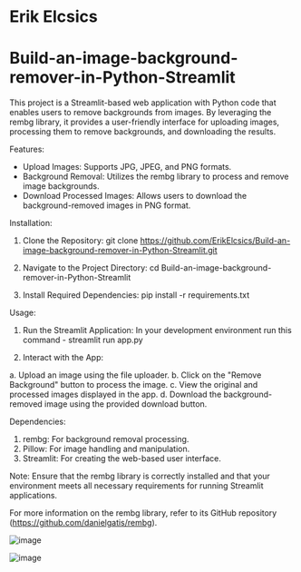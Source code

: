 # Erik Elcsics

# Build-an-image-background-remover-in-Python-Streamlit
This project is a Streamlit-based web application with Python code that enables users to remove backgrounds from images. By leveraging the rembg library, it provides a user-friendly interface for uploading images, processing them to remove backgrounds, and downloading the results.​

Features:

- Upload Images: Supports JPG, JPEG, and PNG formats.​
- Background Removal: Utilizes the rembg library to process and remove image backgrounds.​
- Download Processed Images: Allows users to download the background-removed images in PNG format.​

Installation:

1. Clone the Repository:
git clone https://github.com/ErikElcsics/Build-an-image-background-remover-in-Python-Streamlit.git

2. Navigate to the Project Directory:
cd Build-an-image-background-remover-in-Python-Streamlit

3. Install Required Dependencies:
pip install -r requirements.txt

Usage:
1. Run the Streamlit Application:
In your development environment run this command - streamlit run app.py

2. Interact with the App:

a. Upload an image using the file uploader.​
b. Click on the "Remove Background" button to process the image.​
c. View the original and processed images displayed in the app.​
d. Download the background-removed image using the provided download button.​

Dependencies:

1. rembg: For background removal processing.​
2. Pillow: For image handling and manipulation.​
3. Streamlit: For creating the web-based user interface.​

Note: Ensure that the rembg library is correctly installed and that your environment meets all necessary requirements for running Streamlit applications.​

For more information on the rembg library, refer to its GitHub repository (https://github.com/danielgatis/rembg).

![image](https://github.com/user-attachments/assets/ebe40e78-60d5-44ff-b787-c93cd9217f2a)

![image](https://github.com/user-attachments/assets/e10b34b8-ae35-43e8-a214-9bebef617a44)


